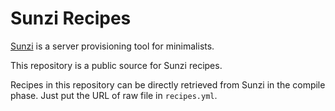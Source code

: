 Sunzi Recipes
=============

[Sunzi](https://github.com/kenn/sunzi) is a server provisioning tool for minimalists.

This repository is a public source for Sunzi recipes.

Recipes in this repository can be directly retrieved from Sunzi in the compile phase. Just put the URL of raw file in `recipes.yml`.